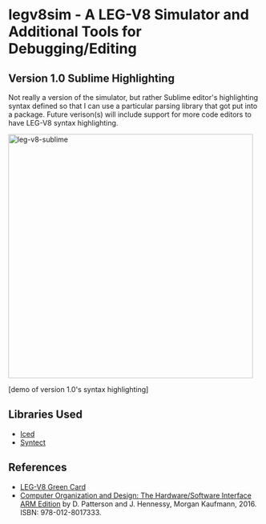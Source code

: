 # legv8sim - A LEG-V8 Simulator and Additional Tools for Debugging/Editing 

## Version 1.0 Sublime Highlighting
Not really a version of the simulator, but rather Sublime editor's highlighting syntax defined so that I can use a particular parsing library that got put into a package. Future verison(s) will include support for more code editors to have LEG-V8 syntax highlighting.

<img width="488" alt="leg-v8-sublime" src="https://user-images.githubusercontent.com/44482134/213085538-1d324ece-04c7-4ec8-af35-4d1d1d33faa3.png">

\[demo of version 1.0's syntax highlighting]

## Libraries Used
- [Iced](https://iced.rs/)
- [Syntect](https://github.com/trishume/syntect)

## References
- [LEG-V8 Green Card](https://montcs.bloomu.edu/Information/ARMv8/legv8-green-card.compressed.pdf)
- [Computer Organization and Design: The Hardware/Software Interface ARM Edition](https://g.co/kgs/8cbQrC) by D. Patterson and J. Hennessy, Morgan Kaufmann, 2016. ISBN: 978-012-8017333.
